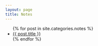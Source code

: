 ```yaml
---
layout: page
title: Notes
---
```


<ul>
  {% for post in site.categories.notes %}
    <li>
      <a href=".{{ post.url }}">{{ post.title }}</a>
    </li>
  {% endfor %}
</ul>